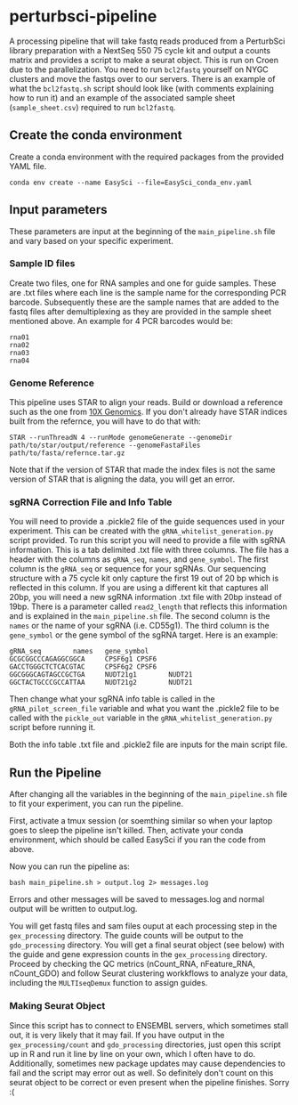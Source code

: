 # perturbsci-pipeline
A processing pipeline that will take fastq reads produced from a PerturbSci library preparation with a NextSeq 550 75 cycle kit and output a counts matrix and provides a script to make a seurat object. This is run on Croen due to the parallelization. You need to run `bcl2fastq` yourself on NYGC clusters and move the fastqs over to our servers. There is an example of what the `bcl2fastq.sh` script should look like (with comments explaining how to run it) and an example of the associated sample sheet (`sample_sheet.csv`) required to run `bcl2fastq`.

## Create the conda environment
Create a conda environment with the required packages from the provided YAML file.
```{bash}
conda env create --name EasySci --file=EasySci_conda_env.yaml
```

## Input parameters
These parameters are input at the beginning of the `main_pipeline.sh` file and vary based on your specific experiment.

### Sample ID files
Create two files, one for RNA samples and one for guide samples. These are .txt files where each line is the sample name for the corresponding PCR barcode. Subsequently these are the sample names that are added to the fastq files after demultiplexing as they are provided in the sample sheet mentioned above. An example for 4 PCR barcodes would be:
```
rna01
rna02
rna03
rna04
```

### Genome Reference
This pipeline uses STAR to align your reads. Build or download a reference such as the one from [10X Genomics](https://support.10xgenomics.com/single-cell-gene-expression/software/downloads/latest?). If you don't already have STAR indices built from the refernce, you will have to do that with:
```{bash}
STAR --runThreadN 4 --runMode genomeGenerate --genomeDir path/to/star/output/reference --genomeFastaFiles path/to/fasta/refernce.tar.gz
```
Note that if the version of STAR that made the index files is not the same version of STAR that is aligning the data, you will get an error.

### sgRNA Correction File and Info Table
You will need to provide a .pickle2 file of the guide sequences used in your experiment. This can be created with the `gRNA_whitelist_generation.py` script provided. To run this script you will need to provide a file with sgRNA information. This is a tab delimited .txt file with three columns. The file has a header with the columns as `gRNA_seq`, `names`, and `gene_symbol`. The first column is the `gRNA_seq` or sequence for your sgRNAs. Our sequencing structure with a 75 cycle kit only capture the first 19 out of 20 bp which is reflected in this column. If you are using a different kit that captures all 20bp, you will need a new sgRNA information .txt file with 20bp instead of 19bp. There is a parameter called `read2_length` that reflects this information and is explained in the `main_pipeline.sh` file. The second column is the `names` or the name of your sgRNA (i.e. CD55g1). The third column is the `gene_symbol` or the gene symbol of the sgRNA target. Here is an example:
```
gRNA_seq        names   gene_symbol
GCGCGGCCCAGAGGCGGCA     CPSF6g1 CPSF6
GACCTGGGCTCTCACGTAC     CPSF6g2 CPSF6
GGCGGGCAGTAGCCGCTGA     NUDT21g1        NUDT21
GGCTACTGCCCGCCATTAA     NUDT21g2        NUDT21
```
Then change what your sgRNA info table is called in the `gRNA_pilot_screen_file` variable and what you want the .pickle2 file to be called with the `pickle_out` variable in the `gRNA_whitelist_generation.py` script before running it.

Both the info table .txt file and .pickle2 file are inputs for the main script file.


## Run the Pipeline
After changing all the variables in the beginning of the `main_pipeline.sh` file to fit your experiment, you can run the pipeline. 

First, activate a tmux session (or soemthing similar so when your laptop goes to sleep the pipeline isn't killed.
Then, activate your conda environment, which should be called EasySci if you ran the code from above.

Now you can run the pipeline as:
```{bash}
bash main_pipeline.sh > output.log 2> messages.log
```
Errors and other messages will be saved to messages.log and normal output will be written to output.log.

You will get fastq files and sam files ouput at each processing step in the `gex_processing` directory. The guide counts will be output to the `gdo_processing` directory. You will get a final seurat object (see below) with the guide and gene expression counts in the `gex_processing` directory. Proceed by checking the QC metrics (nCount_RNA, nFeature_RNA, nCount_GDO) and follow Seurat clustering workkflows to analyze your data, including the `MULTIseqDemux` function to assign guides. 

### Making Seurat Object
Since this script has to connect to ENSEMBL servers, which sometimes stall out, it is very likely that it may fail. If you have output in the `gex_processing/count` and `gdo_processing` directories, just open this script up in R and run it line by line on your own, which I often have to do. Additionally, sometimes new package updates may cause dependencies to fail and the script may error out as well. So definitely don't count on this seurat object to be correct or even present when the pipeline finishes. Sorry :(
